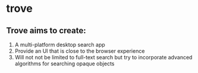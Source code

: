 # trove

## Trove aims to create:

1. A multi-platform desktop search app
2. Provide an UI that is close to the browser experience
3. Will not not be limited to full-text search but try to incorporate advanced algorithms for searching opaque objects
